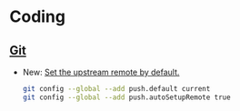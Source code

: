 # Coding

## [Git](git.md)

* New: [Set the upstream remote by default.](git.md#set-the-upstream-remote-by-default)

    ```bash
    git config --global --add push.default current
    git config --global --add push.autoSetupRemote true
    ```